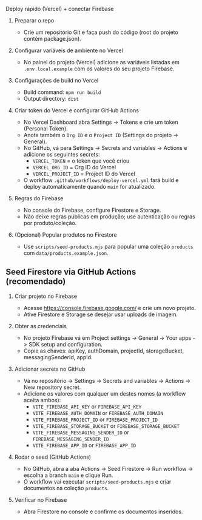 Deploy rápido (Vercel) + conectar Firebase

1) Preparar o repo
   - Crie um repositório Git e faça push do código (root do projeto contém package.json).

2) Configurar variáveis de ambiente no Vercel
   - No painel do projeto (Vercel) adicione as variáveis listadas em `.env.local.example` com os valores do seu projeto Firebase.

3) Configurações de build no Vercel
   - Build command: `npm run build`
   - Output directory: `dist`

4) Criar token do Vercel e configurar GitHub Actions
    - No Vercel Dashboard abra Settings -> Tokens e crie um token (Personal Token).
    - Anote também o `Org ID` e o `Project ID` (Settings do projeto -> General).
    - No GitHub, vá para Settings -> Secrets and variables -> Actions e adicione os seguintes secrets:
       - `VERCEL_TOKEN` = o token que você criou
       - `VERCEL_ORG_ID` = Org ID do Vercel
       - `VERCEL_PROJECT_ID` = Project ID do Vercel
    - O workflow `.github/workflows/deploy-vercel.yml` fará build e deploy automaticamente quando `main` for atualizado.

4) Regras do Firebase
   - No console do Firebase, configure Firestore e Storage.
   - Não deixe regras públicas em produção; use autenticação ou regras por produto/coleção.

5) (Opcional) Popular produtos no Firestore
   - Use `scripts/seed-products.mjs` para popular uma coleção `products` com `data/products.example.json`.

Seed Firestore via GitHub Actions (recomendado)
---------------------------------------------

1) Criar projeto no Firebase
   - Acesse https://console.firebase.google.com/ e crie um novo projeto.
   - Ative Firestore e Storage se desejar usar uploads de imagem.

2) Obter as credenciais
   - No projeto Firebase vá em Project settings -> General -> Your apps -> SDK setup and configuration.
   - Copie as chaves: apiKey, authDomain, projectId, storageBucket, messagingSenderId, appId.

3) Adicionar secrets no GitHub
   - Vá no repositório -> Settings -> Secrets and variables -> Actions -> New repository secret.
   - Adicione os valores com qualquer um destes nomes (a workflow aceita ambos):
     - `VITE_FIREBASE_API_KEY` or `FIREBASE_API_KEY`
     - `VITE_FIREBASE_AUTH_DOMAIN` or `FIREBASE_AUTH_DOMAIN`
     - `VITE_FIREBASE_PROJECT_ID` or `FIREBASE_PROJECT_ID`
     - `VITE_FIREBASE_STORAGE_BUCKET` or `FIREBASE_STORAGE_BUCKET`
     - `VITE_FIREBASE_MESSAGING_SENDER_ID` or `FIREBASE_MESSAGING_SENDER_ID`
     - `VITE_FIREBASE_APP_ID` or `FIREBASE_APP_ID`

4) Rodar o seed (GitHub Actions)
   - No GitHub, abra a aba Actions -> Seed Firestore -> Run workflow -> escolha a branch `main` e clique Run.
   - O workflow vai executar `scripts/seed-products.mjs` e criar documentos na coleção `products`.

5) Verificar no Firebase
   - Abra Firestore no console e confirme os documentos inseridos.
